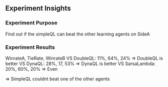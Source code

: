 
## Experiment Insights

### Experiment Purpose
Find out if the simpleQL can beat the other learning agents on SideA

### Experiment Results
WinrateA, TieRate, WinrateB
VS DoubleQL: 11%, 64%, 24% => DoubleQL is better
VS DynaQL: 28%, 17, 53% => DynaQL is better
VS SarsaLambda: 20%, 60%, 20% => Even

=> SimpleQL couldnt beat one of the other agents